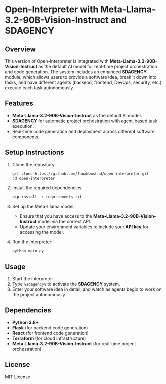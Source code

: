 
# Open-Interpreter with Meta-Llama-3.2-90B-Vision-Instruct and SDAGENCY

## Overview
This version of Open-Interpreter is integrated with **Meta-Llama-3.2-90B-Vision-Instruct** as the default AI model for real-time project orchestration and code generation. The system includes an enhanced **SDAGENCY** module, which allows users to provide a software idea, break it down into tasks, and have different agents (backend, frontend, DevOps, security, etc.) execute each task autonomously.

## Features
- **Meta-Llama-3.2-90B-Vision-Instruct** as the default AI model.
- **SDAGENCY** for automatic project orchestration with agent-based task execution.
- Real-time code generation and deployment across different software components.

## Setup Instructions
1. Clone the repository:
    ```bash
    git clone https://github.com/ZanaNowshad/open-interpreter.git
    cd open-interpreter
    ```

2. Install the required dependencies:
    ```bash
    pip install -r requirements.txt
    ```

3. Set up the Meta-Llama model:
    - Ensure that you have access to the **Meta-Llama-3.2-90B-Vision-Instruct** model via the correct API.
    - Update your environment variables to include your **API key** for accessing the model.

4. Run the Interpreter:
    ```bash
    python main.py
    ```

## Usage
1. Start the interpreter.
2. Type `%sdagency%` to activate the **SDAGENCY** system.
3. Enter your software idea in detail, and watch as agents begin to work on the project autonomously.

## Dependencies
- **Python 3.8+**
- **Flask** (for backend code generation)
- **React** (for frontend code generation)
- **Terraform** (for cloud infrastructure)
- **Meta-Llama-3.2-90B-Vision-Instruct** (for real-time project orchestration)

## License
MIT License
